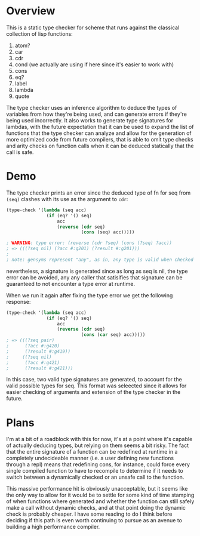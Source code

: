 # Overview

This is a static type checker for scheme that runs against the classical collection of lisp functions:
1. atom?
2. car
3. cdr
4. cond (we actually are using if here since it's easier to work with)
5. cons
6. eq?
7. label
8. lambda
9. quote

The type checker uses an inference algorithm to deduce the types of
variables from how they're being used, and can generate errors if
they're being used incorrectly. It also works to generate type
signatures for lambdas, with the future expectation that it can be
used to expand the list of functions that the type checker can analyze
and allow for the generation of more optimized code from future
compilers, that is able to omit type checks and arity checks on
function calls when it can be deduced statically that the call is
safe.

# Demo

The type checker prints an error since the deduced type of fn for seq from
`(seq)` clashes with its use as the argument to `cdr`:
```lisp
(type-check '(lambda (seq acc)
               (if (eq? '() seq) 
			       acc
				   (reverse (cdr seq) 
				            (cons (seq) acc)))))

; WARNING: type error: (reverse (cdr ?seq) (cons (?seq) ?acc))
; => (((?seq nil) (?acc #:g201) (?result #:g201)))							
;
; note: gensyms represent "any", as in, any type is valid when checked against them.
```
nevertheless, a signature is generated since as long as seq is nil, the type error can
be avoided, any any caller that satisifies that signature can be guaranteed to not 
encounter a type error at runtime.

When we run it again after fixing the type error we get the following response:
```lisp
(type-check '(lambda (seq acc) 
               (if (eq? '() seq) 
			       acc
				   (reverse (cdr seq) 
				            (cons (car seq) acc)))))
; => (((?seq pair)
;      (?acc #:g420)
;      (?result #:g419))
;     ((?seq nil)
;      (?acc #:g421)
;      (?result #:g421)))
```

In this case, two valid type signatures are generated, to account for
the valid possible types for seq. This format was seleected since it
allows for easier checking of arguments and extension of the type checker in the future.

# Plans

I'm at a bit of a roadblock with this for now, it's at a point where
it's capable of actually deducing types, but relying on them seems a
bit risky. The fact that the entire signature of a function can be
redefined at runtime in a completely undecideable manner (i.e. a user
defining new functions through a repl) means that redefining cons, for
instance, could force every single compiled function to have to
recompile to determine if it needs to switch between a dynamically
checked or an unsafe call to the function.

This massive performance hit is obviously unacceptable, but it seems
like the only way to allow for it would be to settle for some kind of
time stamping of when functions where generated and whether the
function can still safely make a call without dynamic checks, and at
that point doing the dynamic check is probably cheaper. I have some
reading to do I think before deciding if this path is even worth
continuing to pursue as an avenue to building a high performance
compiler.
